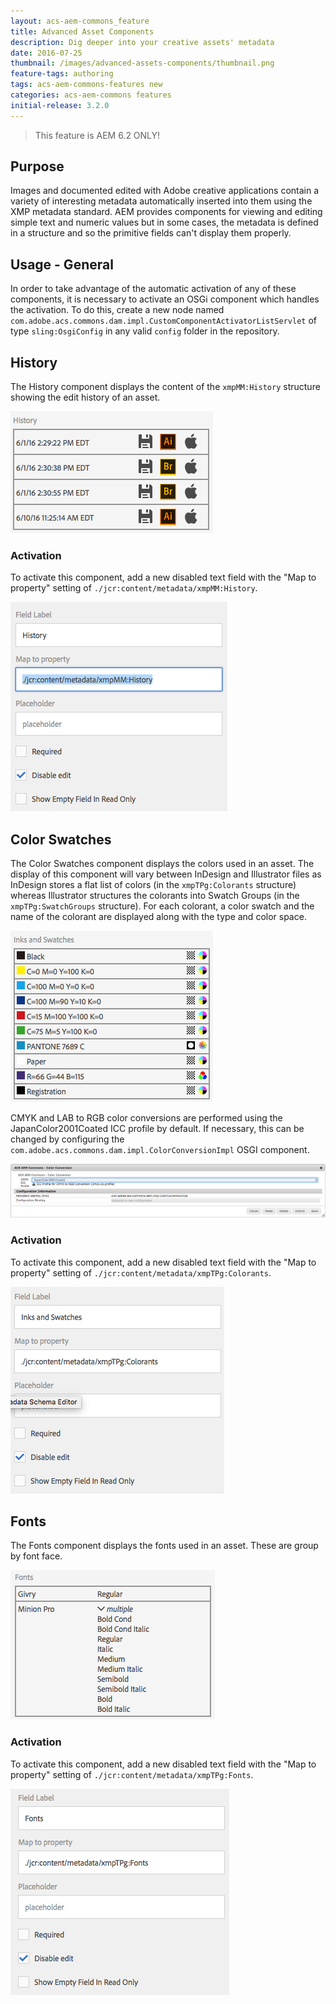 ```yaml
---
layout: acs-aem-commons_feature
title: Advanced Asset Components
description: Dig deeper into your creative assets' metadata
date: 2016-07-25
thumbnail: /images/advanced-assets-components/thumbnail.png
feature-tags: authoring
tags: acs-aem-commons-features new
categories: acs-aem-commons features
initial-release: 3.2.0
---
```


> This feature is AEM 6.2 ONLY!

## Purpose

Images and documented edited with Adobe creative applications contain a variety of interesting metadata automatically  inserted into them using the XMP metadata standard. AEM provides components for viewing and editing simple text and numeric values but in some cases, the metadata is defined in a structure and so the primitive fields can't display them properly.

## Usage - General

In order to take advantage of the automatic activation of any of these components, it is necessary to activate an OSGi component which handles the activation. To do this, create a new node named `com.adobe.acs.commons.dam.impl.CustomComponentActivatorListServlet` of type `sling:OsgiConfig` in any valid `config` folder in the repository.

## History

The History component displays the content of the `xmpMM:History` structure showing the edit history of an asset.


![History](/acs-aem-commons/images/advanced-assets-components/history.png)

### Activation

To activate this component, add a new disabled text field with the "Map to property" setting of `./jcr:content/metadata/xmpMM:History`.

![History Activation](/acs-aem-commons/images/advanced-assets-components/history-activation.png)

## Color Swatches

The Color Swatches component displays the colors used in an asset. The display of this component will vary between InDesign and Illustrator files as InDesign stores a flat list of colors (in the `xmpTPg:Colorants` structure) whereas Illustrator structures the colorants into Swatch Groups (in the `xmpTPg:SwatchGroups` structure). For each colorant, a color swatch and the name of the colorant are displayed along with the type and color space.

![Colors](/acs-aem-commons/images/advanced-assets-components/colors.png)

CMYK and LAB to RGB color conversions are performed using the JapanColor2001Coated ICC profile by default. If necessary, this can be changed by configuring the `com.adobe.acs.commons.dam.impl.ColorConversionImpl` OSGI component.


![Profile Configuration](/acs-aem-commons/images/advanced-assets-components/color-conversion-configuration.png)

### Activation

To activate this component, add a new disabled text field with the "Map to property" setting of `./jcr:content/metadata/xmpTPg:Colorants`.

![Color Activation](/acs-aem-commons/images/advanced-assets-components/colors-activation.png)

## Fonts

The Fonts component displays the fonts used in an asset. These are group by font face.

![Fonts](/acs-aem-commons/images/advanced-assets-components/fonts.png)


### Activation

To activate this component, add a new disabled text field with the "Map to property" setting of `./jcr:content/metadata/xmpTPg:Fonts`.

![Fonts Activation](/acs-aem-commons/images/advanced-assets-components/fonts-activation.png)